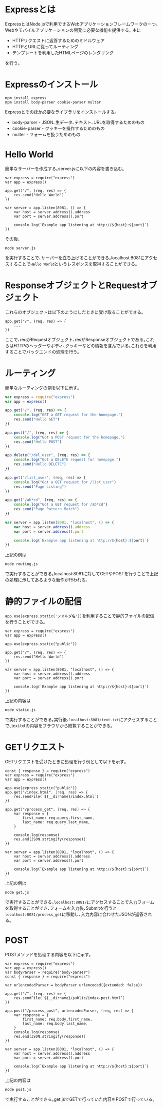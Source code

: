 # Expressとは

ExpressとはNode.jsで利用できるWebアプリケーションフレームワークの一つ｡Webやモバイルアプリケーションの開発に必要な機能を提供する｡
主に

- HTTPリクエストに返答するためのミドルウェア
- HTTPとURLに従ってルーティング
- テンプレートを利用したHTMLページのレンダリング

を行う｡

# Expressのインストール

```
npm install express
npm install body-parser cookie-parser multer
```

Expressとそのほか必要なライブラリをインストールする｡

- body-parser - JSON､生データ､テキスト､URLを取得するためのもの
- cookie-parser - クッキーを操作するためのもの
- multer - フォームを扱うためのもの

# Hello World

簡単なサーバーを作成する｡server.jsに以下の内容を書き込む｡

```
var express = require("express")
var app = express()

app.get("/", (req, res) => {
    res.send("Hello World")
})

var server = app.listen(8081, () => {
    var host = server.address().address
    var port = server.address().port

    console.log(`Example app listening at http://${host}:${port}`)
})
```

その後､

```
node server.js
```

を実行することで､サーバーを立ち上げることができる｡localhost:8081にアクセスすることで`Hello World`というレスポンスを取得することができる｡

# ResponseオブジェクトとRequestオブジェクト

これらのオブジェクトは以下のようにしたときに受け取ることができる｡

```
app.get("/", (req, res) => {
    ...
})
```

ここで､reqがRequestオブジェクト､resがResponseオブジェクトである｡これらはHTTPのヘッダーやボディ､クッキーなどの情報を含んでいる｡これらを利用することでバックエンドの処理を行う｡

# ルーティング

簡単なルーティングの例を以下に示す｡

```javascript:routing.js
var express = require("express")
var app = express()

app.get("/", (req, res) => {
    console.log("GET a GET request for the homepage.")
    res.send("Hello GET")
})

app.post("/", (req, res) => {
    console.log("Got a POST request for the homepage.")
    res.send("Hello POST")
})

app.delete("/del_user", (req, res) => {
    console.log("Got a DELETE request for homepage.")
    res.send("Hello DELETE")
})

app.get("/list_user", (req, res) => {
    console.log("Got a GET request for /list_user")
    res.send("Page Listing")
})

app.get("/ab*cd", (req, res) => {
    console.log("Got a GET request for /ab*cd")
    res.send("Page Pattern Match")
})

var server = app.listen(8081, "localhost", () => {
    var host = server.address().address
    var port = server.address().port

    console.log(`Example app listening at http://${host}:${port}`)
})
```

上記の例は

```
node routing.js
```

で実行することができる｡localhost:8081に対してGETやPOSTを行うことで上記の処理に示してあるような動作が行われる｡

# 静的ファイルの配信

`app.use(express.static('フォルダ名'))`を利用することで静的ファイルの配信を行うことができる｡

```
var express = require("express")
var app = express()

app.use(express.static("public"))

app.get("/", (req, res) => {
    res.send("Hello World")
})

var server = app.listen(8081, "localhost", () => {
    var host = server.address().address
    var port = server.address().port

    console.log(`Example app listening at http://${host}:${port}`)
})
```

上記の内容は

```
node static.js
```

で実行することができる｡実行後､`localhost:8081/text.txt`にアクセスすることで､text.txtの内容をブラウザから閲覧することができる｡

# GETリクエスト

GETリクエストを受けたときに処理を行う例として以下を示す｡

```
const { response } = require("express")
var express = require("express")
var app = express()

app.use(express.static("public"))
app.get("/index.html", (req, res) => {
    res.sendFile(`${__dirname}/index.html`)
})

app.get("/process_get", (req, res) => {
    var response = {
        first_name: req.query.first_name,
        last_name: req.query.last_name,
    }

    console.log(response)
    res.end(JSON.stringify(response))
})

var server = app.listen(8081, "localhost", () => {
    var host = server.address().address
    var port = server.address().port

    console.log(`Example app listening at http://${host}:${port}`)
})
```

上記の例は

```
node get.js
```

で実行することができる｡`localhost:8081/`にアクセスすることで入力フォームを取得することができ､フォームを入力後､Submitを行うと`localhost:8081/process_get`に移動し､入力内容に合わせたJSONが返答される｡

# POST

POSTメソッドを処理する内容を以下に示す｡

```
var express = require("express")
var app = express()
var bodyParser = require("body-parser")
const { response } = require("express")

var urlencodedParser = bodyParser.urlencoded({extended: false})

app.get("/", (req, res) => {
    res.sendFile(`${__dirname}/public/index-post.html`)
})

app.post("/process_post", urlencodedParser, (req, res) => {
    var response = {
        first_name: req.body.first_name,
        last_name: req.body.last_name,
    }
    console.log(response)
    res.end(JSON.stringify(response))
})

var server = app.listen(8081, "localhost", () => {
    var host = server.address().address
    var port = server.address().port

    console.log(`Example app listening at http://${host}:${port}`)
})
```

上記の内容は

```
node post.js
```

で実行することができる｡get.jsでGETで行っていた内容をPOSTで行っている｡